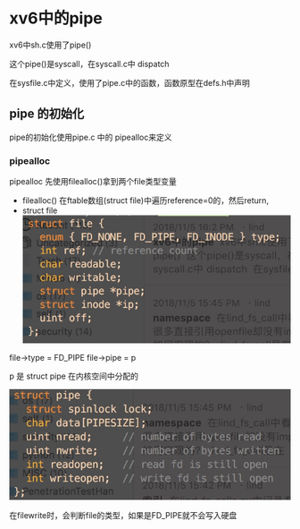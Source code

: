 # xv6中的pipe

xv6中sh.c使用了pipe()

这个pipe()是syscall，在syscall.c中 dispatch

在sysfile.c中定义，使用了pipe.c中的函数，函数原型在defs.h中声明

## pipe 的初始化

pipe的初始化使用pipe.c 中的 pipealloc来定义

### pipealloc

pipealloc 先使用filealloc()拿到两个file类型变量

- filealloc()
    在ftable数组(struct file)中遍历reference=0的，然后return,
- struct file
![-w250](media/15414517775393/15415226163332.jpg)


file->type = FD_PIPE
file->pipe = p

p 是 struct pipe 在内核空间中分配的

![-w300](media/15414517775393/15415226555681.jpg)


在filewrite时，会判断file的类型，如果是FD_PIPE就不会写入硬盘

